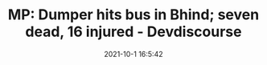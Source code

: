 ---
"title": "MP: Dumper hits bus in Bhind; seven dead, 16 injured - Devdiscourse"
"date": "2021-10-1 16:5:42"
"feed_name": "GOOGLENEWSINDUSTRIAL"
"feed_website": "https://news.google.com/search?q=industrial%2Bincident&hl=en-US&gl=US&ceid=US:en"
"feed_rss": "https://news.google.com/rss/search?q=industrial%2Bincident&hl=en-US&gl=US&ceid=US:en"
"link": "https://www.devdiscourse.com/article/business/1752591-mp-dumper-hits-bus-in-bhind-seven-dead-16-injured"
"source": "{'href': 'https://www.devdiscourse.com', 'title': 'Devdiscourse'}"
"file": "_posts/2021-1-1-f951a3843a5772732205f04946f2d54be89c8e22.md"
"accident": "1"
"drilling": "0"
"dead": "7"
"injured": "16"
"arrested": "0"
"where": "unknown site"
"causes": "dumper"
"place": "Bhind"
---